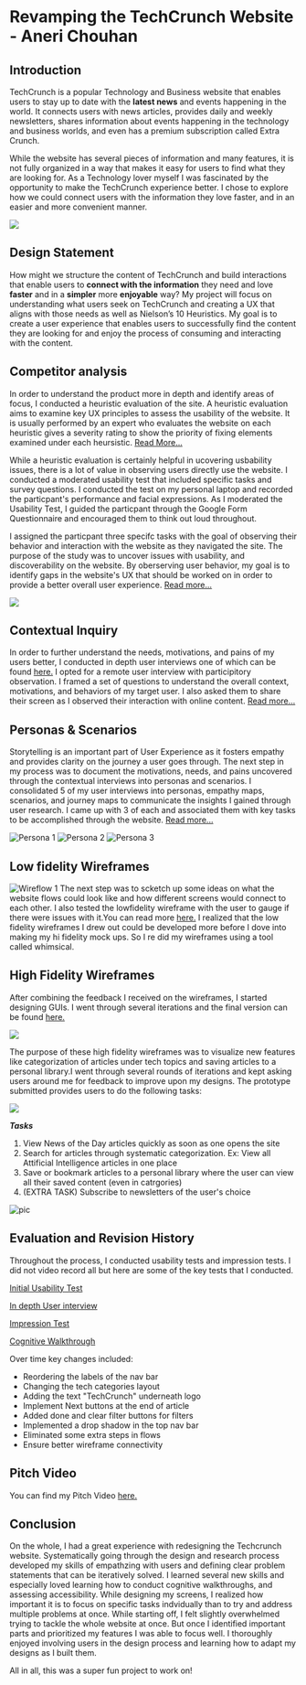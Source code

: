 # Revamping the TechCrunch Website - Aneri Chouhan

## Introduction

TechCrunch is a popular Technology and Business website that enables users to stay up to date with the **latest news** and events happening in the world. It connects users with news articles, provides daily and weekly newsletters, shares information about events happening in the technology and business worlds, and even has a premium subscription called Extra Crunch. 

While the website has several pieces of information and many features, it is not fully organized in a way that makes it easy for users to find what they are looking for. As a Technology lover myself I was fascinated by the opportunity to make the TechCrunch experience better. I chose to explore how we could connect users with the information they love faster, and in an easier and more convenient manner. 

![](https://raw.githubusercontent.com/anerichouhan/dh150/master/Screen%20Shot%202020-04-08%20at%2010.05.28%20AM.png)


## Design Statement
How might we structure the content of TechCrunch and build interactions that enable users to **connect with the information** they need and love **faster** and in a **simpler** more **enjoyable** way? My project will focus on understanding what users seek on TechCrunch and creating a UX that aligns with those needs as well as Nielson’s 10 Heuristics. My goal is to create a user experience that enables users to successfully find the content they are looking for and enjoy the process of consuming and interacting with the content.

## Competitor analysis
In order to understand the product more in depth and identify areas of focus, I conducted a heuristic evaluation of the site. A heuristic evaluation aims to examine key UX principles to assess the usability of the website. It is usually performed by an expert who evaluates the website on each heuristic gives a severity rating to show the priority of fixing elements examined under each heursistic. [Read More...](https://github.com/anerichouhan/dh150/blob/master/README.md)

While a heuristic evaluation is certainly helpful in ucovering usbability issues, there is a lot of value in observing users directly use the website. I conducted a moderated usability test that included specific tasks and survey questions. I conducted the test on my personal laptop and recorded the particpant's performance and facial expressions. As I moderated the Usability Test, I guided the particpant through the Google Form Questionnaire and encouraged them to think out loud throughout. 

I assigned the particpant three specifc tasks with the goal of observing their behavior and interaction with the website as they navigated the site. The purpose of the study was to uncover issues with usability, and discoverability on the website. By oberserving user behavior, my goal is to identify gaps in the website's UX that should be worked on in order to provide a better overall user experience. [Read more...](https://github.com/anerichouhan/dh150-assignment2)

![](https://raw.githubusercontent.com/anerichouhan/dh150-assignment2/master/Screen%20Shot%202020-06-03%20at%207.57.47%20PM.png)

## Contextual Inquiry
In order to further understand the needs, motivations, and pains of my users better, I conducted in depth user interviews one of which can be found [here.](https://docs.google.com/document/d/13ft6Ay2HC54sZkmZsTwueJcfxWOrvhDBiCGFAizyuGI/edit?usp=sharing) 
I opted for a remote user interview with participitory observation. I framed a set of questions to understand the overall context, motivations, and behaviors of my target user. I also asked them to share their screen as I observed their interaction with online content. [Read more...](https://github.com/anerichouhan/dh150-assignment04/blob/master/README.md)

## Personas & Scenarios
Storytelling is an important part of User Experience as it fosters empathy and provides clarity on the journey a user goes through. The next step in my process was to document the motivations, needs, and pains uncovered through the contextual interviews into personas and scenarios. I consolidated 5 of my user interviews into personas, empathy maps, scenarios, and journey maps to communicate the insights I gained through user research. I came up with 3 of each and associated them with key tasks to be accomplished through the website. [Read more...](https://github.com/anerichouhan/dh150-personas)


![Persona 1](https://raw.githubusercontent.com/anerichouhan/dh150-personas/master/1.jpg)
![Persona 2](https://raw.githubusercontent.com/anerichouhan/dh150-personas/master/3.jpg)
![Persona 3](https://raw.githubusercontent.com/anerichouhan/dh150-personas/master/5.jpg)

## Low fidelity Wireframes
![Wireflow 1](https://raw.githubusercontent.com/anerichouhan/lowfi_wireflows/master/IMG_0411.JPG)
The next step was to scketch up some ideas on what the website flows could look like and how different screens would connect to each other. I also tested the lowfidelity wireframe with the user to gauge if there were issues with it.You can read more [here.](https://raw.githubusercontent.com/anerichouhan/lowfi_wireflows/master/README.md) I realized that the low fidelity wireframes I drew out could be developed more before I dove into making my hi fidelity mock ups. So I re did my wireframes using a tool called whimsical. 


## High Fidelity Wireframes
After combining the feedback I received on the wireframes, I started designing GUIs. I went through several iterations and the final version can be found [here.](https://www.figma.com/proto/V0V8dwrWILpboToyAR4MYm/TechCrunch?node-id=12%3A4&viewport=-184%2C-712%2C0.3589796721935272&scaling=min-zoom)

![](https://raw.githubusercontent.com/anerichouhan/high-fidelity-wireframes/master/Screen%20Shot%202020-05-27%20at%2012.40.14%20PM.png)

The purpose of these high fidelity wireframes was to visualize new features like categorization of articles under tech topics and saving articles to a personal library.I went through several rounds of iterations and kept asking users around me for feedback to improve upon my designs. The prototype submitted provides users to do the following tasks:

![](https://raw.githubusercontent.com/anerichouhan/high-fidelity-wireframes/master/Screen%20Shot%202020-05-27%20at%2012.49.30%20PM.png)

***Tasks***
1. View News of the Day articles quickly as soon as one opens the site
2. Search for articles through systematic categorization. Ex: View all Attificial Intelligence articles in one place
3. Save or bookmark articles to a personal library where the user can view all their saved content (even in catrgories)
4. (EXTRA TASK) Subscribe to newsletters of the user's choice

![pic](https://raw.githubusercontent.com/anerichouhan/high-fidelity-wireframes/master/Screen%20Shot%202020-05-27%20at%2011.55.40%20AM.png)


## Evaluation and Revision History

Throughout the process, I conducted usability tests and impression tests. I did not video record all but here are some of the key tests that I conducted.

[Initial Usability Test](https://drive.google.com/file/d/1AUfNsp2UYdt-0qrSt6rSHYQj-lyTKV0_/view)

[In depth User interview](https://drive.google.com/file/d/19zA3NIxuY2o868ctnbUzocre9lluoWu-/view)

[Impression Test](https://drive.google.com/file/d/1M8F9-pFP5hNf1dMuqE4rwL9pKE67nesQ/view?usp=sharing)

[Cognitive Walkthrough](https://drive.google.com/file/d/1ZgNGtcSVKZHGjMV6FhHVg_qdEChud-2m/view?usp=sharing)

Over time key changes included: 

- Reordering the labels of the nav bar
- Changing the tech categories layout
- Adding the text "TechCrunch" underneath logo
- Implement Next buttons at the end of article
- Added done and clear filter buttons for filters
- Implemented a drop shadow in the top nav bar
- Eliminated some extra steps in flows
- Ensure better wireframe connectivity

## Pitch Video
You can find my Pitch Video [here.](https://drive.google.com/file/d/1nurHoXZFvCPAeVwWGENPIWJkj6oDdi5w/view?usp=sharing)

## Conclusion
On the whole, I had a great experience with redesigning the Techcrunch website. Systematically going through the design and research process developed my skills of empathzing with users and defining clear problem statements that can be iteratively solved. I learned several new skills and especially loved learning how to conduct cognitive walkthroughs, and assessing accessibility. While designing my screens, I realized how important it is to focus on specific tasks indvidually than to try and address multiple problems at once. While starting off, I felt slightly overwhelmed trying to tackle the whole website at once. But once I identified important parts and prioritized my features I was able to focus well. I thoroughly enjoyed involving users in the design process and learning how to adapt my designs as I built them. 

All in all, this was a super fun project to work on! 
